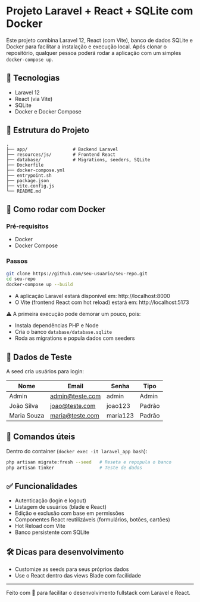 # Projeto Laravel + React + SQLite com Docker

Este projeto combina Laravel 12, React (com Vite), banco de dados SQLite e Docker para facilitar a instalação e execução local. Após clonar o repositório, qualquer pessoa poderá rodar a aplicação com um simples `docker-compose up`.

## 🚀 Tecnologias

- Laravel 12
- React (via Vite)
- SQLite
- Docker e Docker Compose

## 🧱 Estrutura do Projeto

```
.
├── app/                 # Backend Laravel
├── resources/js/        # Frontend React
├── database/            # Migrations, seeders, SQLite
├── Dockerfile
├── docker-compose.yml
├── entrypoint.sh
├── package.json
├── vite.config.js
└── README.md
```

## 🐳 Como rodar com Docker

### Pré-requisitos

- Docker
- Docker Compose

### Passos

```bash
git clone https://github.com/seu-usuario/seu-repo.git
cd seu-repo
docker-compose up --build
```

- A aplicação Laravel estará disponível em: http://localhost:8000
- O Vite (frontend React com hot reload) estará em: http://localhost:5173

⚠️ A primeira execução pode demorar um pouco, pois:

- Instala dependências PHP e Node
- Cria o banco `database/database.sqlite`
- Roda as migrations e popula dados com seeders

## 🧪 Dados de Teste

A seed cria usuários para login:

| Nome        | Email           | Senha    | Tipo   |
| ----------- | --------------- | -------- | ------ |
| Admin       | admin@teste.com | admin    | Admin  |
| João Silva  | joao@teste.com  | joao123  | Padrão |
| Maria Souza | maria@teste.com | maria123 | Padrão |

## 🔄 Comandos úteis

Dentro do container (`docker exec -it laravel_app bash`):

```bash
php artisan migrate:fresh --seed   # Reseta e repopula o banco
php artisan tinker                 # Teste de dados
```

## ✅ Funcionalidades

- Autenticação (login e logout)
- Listagem de usuários (blade e React)
- Edição e exclusão com base em permissões
- Componentes React reutilizáveis (formulários, botões, cartões)
- Hot Reload com Vite
- Banco persistente com SQLite

## 🛠️ Dicas para desenvolvimento

- Customize as seeds para seus próprios dados
- Use o React dentro das views Blade com facilidade

---

Feito com 💙 para facilitar o desenvolvimento fullstack com Laravel e React.
